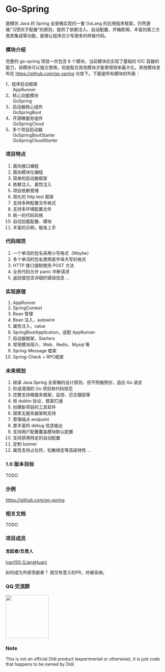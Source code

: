 # Go-Spring

是模仿 Java 的 Spring 全家桶实现的一套 GoLang 的应用程序框架，仍然遵循“习惯优于配置”的原则，提供了依赖注入、自动配置、开箱即用、丰富的第三方类库集成等功能，能够让程序员少写很多的样板代码。

### 模块介绍

完整的 go-spring 项目一共包含 6 个模块，当前模块仅实现了基础的 IOC 容器的能力，该模块可以独立使用，但是配合其他模块才能使得效率最大化。其他模块发布在 https://github.com/go-spring 仓库下。下面是所有模块的列表：

1、程序启动框架  
&nbsp;&nbsp;&nbsp;&nbsp;&nbsp;&nbsp;AppRunner  
2、核心功能模块  
&nbsp;&nbsp;&nbsp;&nbsp;&nbsp;&nbsp;GoSpring  
3、启动器核心组件  
&nbsp;&nbsp;&nbsp;&nbsp;&nbsp;&nbsp;GoSpringBoot  
4、开源微服务组件  
&nbsp;&nbsp;&nbsp;&nbsp;&nbsp;&nbsp;GoSpringCloud  
5、多个项目启动器  
&nbsp;&nbsp;&nbsp;&nbsp;&nbsp;&nbsp;GoSpringBootStarter  
&nbsp;&nbsp;&nbsp;&nbsp;&nbsp;&nbsp;GoSpringCloudStarter  

### 项目特点

1. 面向接口编程
2. 面向模块化编程
3. 简单的启动器框架
4. 依赖注入、属性注入
5. 项目依赖管理
6. 简化的 http test 框架
7. 支持多种配置文件格式
8. 支持多环境配置文件
9. 统一的代码风格
10. 自动加载配置、模块
11. 丰富的示例，极易上手

### 代码规范

1. 一个单词的包名采用小写格式（Maybe）
2. 多个单词的包名使用首字母大写的格式
3. HTTP 接口强制使用 POST 方法
4. 业务代码允许 panic 中断请求
5. 返回值包含详细的错误信息 …

### 实现原理

1. AppRunner
2. SpringContext
3. Bean 管理
4. Bean 注入，autowire
5. 属性注入，value
6. SpringBootApplication，适配 AppRunner
7. 启动器框架，Starters
8. 常用模块简介，Web、Redis、Mysql 等
9. Spring-Message 框架
10. Spring-Check + RPC框架

### 未来规划

1. 继承 Java Spring 全家桶的设计原则，但不照搬照抄，适应 Go 语言
2. 形成滴滴的 Go 项目和代码规范
3. 完整支持微服务框架，监控、日志跟踪等
4. 和 dubbo 协议、框架打通
5. 创建新项目的工具软件
6. 探索无服务器架构支持
7. 管理端点 endpoint
8. 更丰富的 debug 信息输出
9. 支持用户配置覆盖模块默认配置
10. 支持禁用特定的自动配置
11. 定制 banner
12. 属性支持占位符，松散绑定等高级特性 …

### 1.0 版本目标

TODO

### 示例

https://github.com/go-spring

### 相关文档

TODO

### 项目成员

#### 发起者/负责人

[lvan100 (LiangHuan)](https://github.com/lvan100)

如何成为外部贡献者？ 提交有意义的PR，并被采纳。

### QQ 交流群

<img src="https://raw.githubusercontent.com/go-spring/go-spring-website/master/qq.png" width="140" height="*" />

### Note

This is not an official Didi product (experimental or otherwise), it is just code that happens to be owned by Didi.